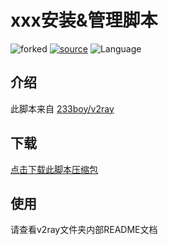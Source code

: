 xxx安装&管理脚本
=======

![forked](https://img.shields.io/badge/-forked-red)
[![source](https://img.shields.io/badge/source-233boy-important)](https://github.com/233boy/v2ray/tree/master)
![Language](https://img.shields.io/badge/lang-shell-brightgreen)


## 介绍

此脚本来自 [233boy/v2ray](https://github.com/233boy/v2ray)

## 下载 

[点击下载此脚本压缩包](https://codeload.github.com/233boy/v2ray/zip/refs/heads/master)

## 使用

请查看v2ray文件夹内部README文档
